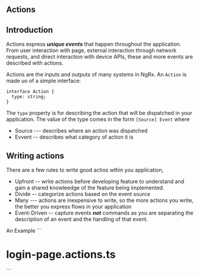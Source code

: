 ## Actions
## Introduction
Actions express ___unique events___ that happen throughout the application. From user interaction with page, external interaction through network requests, and direct interaction with device APIs, these and more events are described with actions. 

Actions are the inputs and outputs of many systems in NgRx. An `Action` is made uo of a simple interface:

```
interface Action {
  type: string;
}
```

The `type` property is for describing the action that will be dispatched in your application. The value of the type comes in the form `[Source] Event` where
- Source --- describes where an action was dispatched
- Evvent -- describes what category of action it is

## Writing actions
There are a few rules to write good actios wthin you application,
- Upfront -- write actions before developing feature to understand and gain a shared knowleedge of the feature being implemented.
- Divide -- categorize actions based on the event source
- Many --- actions are inexpensive to write, so the more actions you write, the better you express flows in your application
- Event-Driven -- capture events ___not___ commands as you are separating the description of an event and the handling of that event.

An Example
´´´
# login-page.actions.ts
´´´
